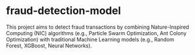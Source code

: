 # fraud-detection-model
This project aims to detect fraud transactions by combining Nature-Inspired Computing (NIC) algorithms (e.g., Particle Swarm Optimization, Ant Colony Optimization) with traditional Machine Learning models (e.g., Random Forest, XGBoost, Neural Networks).

